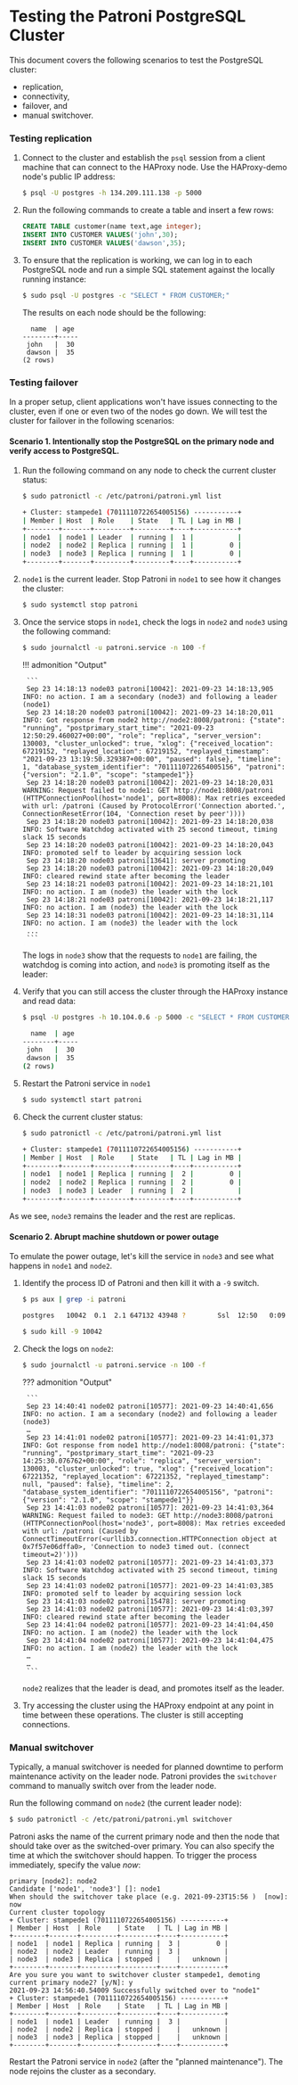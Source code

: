 # Testing the Patroni PostgreSQL Cluster

This document covers the following scenarios to test the PostgreSQL cluster:

* replication, 
* connectivity, 
* failover, and 
* manual switchover.

### Testing replication 

1. Connect to the cluster and establish the `psql` session from a client machine that can connect to the HAProxy node. Use the HAProxy-demo node's public IP address:

    ```{.bash data-prompt="$"}
    $ psql -U postgres -h 134.209.111.138 -p 5000
    ```

2. Run the following commands to create a table and insert a few rows:

    ```sql
    CREATE TABLE customer(name text,age integer);
    INSERT INTO CUSTOMER VALUES('john',30);
    INSERT INTO CUSTOMER VALUES('dawson',35);
    ```

3. To ensure that the replication is working, we can log in to each PostgreSQL node and run a simple SQL statement against the locally running instance:

    ```{.bash data-prompt="$"}
    $ sudo psql -U postgres -c "SELECT * FROM CUSTOMER;"
    ```
    
    The results on each node should be the following:

    ```
      name  | age
    --------+-----
     john   |  30
     dawson |  35
    (2 rows)
    ```

### Testing failover

In a proper setup, client applications won't have issues connecting to the cluster, even if one or even two of the nodes go down. We will test the cluster for failover in the following scenarios:

#### Scenario 1. Intentionally stop the PostgreSQL on the primary node and verify access to PostgreSQL.

1. Run the following command on any node to check the current cluster status:

    ``` {.bash data-prompt="$"}
    $ sudo patronictl -c /etc/patroni/patroni.yml list

    + Cluster: stampede1 (7011110722654005156) -----------+
    | Member | Host  | Role    | State   | TL | Lag in MB |
    +--------+-------+---------+---------+----+-----------+
    | node1  | node1 | Leader  | running |  1 |           |
    | node2  | node2 | Replica | running |  1 |         0 |
    | node3  | node3 | Replica | running |  1 |         0 |
    +--------+-------+---------+---------+----+-----------+
    ```

2. `node1` is the current leader. Stop Patroni in `node1` to see how it changes the cluster:
    
    ```{.bash data-prompt="$"}
    $ sudo systemctl stop patroni
    ```

3. Once the service stops in `node1`, check the logs in `node2` and `node3` using the following command: 

    ```{.bash data-prompt="$"}
    $ sudo journalctl -u patroni.service -n 100 -f
    ```

    !!! admonition "Output"
        
        ```
        Sep 23 14:18:13 node03 patroni[10042]: 2021-09-23 14:18:13,905 INFO: no action. I am a secondary (node3) and following a leader (node1)
        Sep 23 14:18:20 node03 patroni[10042]: 2021-09-23 14:18:20,011 INFO: Got response from node2 http://node2:8008/patroni: {"state": "running", "postprimary_start_time": "2021-09-23 12:50:29.460027+00:00", "role": "replica", "server_version": 130003, "cluster_unlocked": true, "xlog": {"received_location": 67219152, "replayed_location": 67219152, "replayed_timestamp": "2021-09-23 13:19:50.329387+00:00", "paused": false}, "timeline": 1, "database_system_identifier": "7011110722654005156", "patroni": {"version": "2.1.0", "scope": "stampede1"}}
        Sep 23 14:18:20 node03 patroni[10042]: 2021-09-23 14:18:20,031 WARNING: Request failed to node1: GET http://node1:8008/patroni (HTTPConnectionPool(host='node1', port=8008): Max retries exceeded with url: /patroni (Caused by ProtocolError('Connection aborted.', ConnectionResetError(104, 'Connection reset by peer'))))
        Sep 23 14:18:20 node03 patroni[10042]: 2021-09-23 14:18:20,038 INFO: Software Watchdog activated with 25 second timeout, timing slack 15 seconds
        Sep 23 14:18:20 node03 patroni[10042]: 2021-09-23 14:18:20,043 INFO: promoted self to leader by acquiring session lock
        Sep 23 14:18:20 node03 patroni[13641]: server promoting
        Sep 23 14:18:20 node03 patroni[10042]: 2021-09-23 14:18:20,049 INFO: cleared rewind state after becoming the leader
        Sep 23 14:18:21 node03 patroni[10042]: 2021-09-23 14:18:21,101 INFO: no action. I am (node3) the leader with the lock
        Sep 23 14:18:21 node03 patroni[10042]: 2021-09-23 14:18:21,117 INFO: no action. I am (node3) the leader with the lock
        Sep 23 14:18:31 node03 patroni[10042]: 2021-09-23 14:18:31,114 INFO: no action. I am (node3) the leader with the lock
        ...
        ```
  
    The logs in `node3` show that the requests to `node1` are failing, the watchdog is coming into action, and `node3` is promoting itself as the leader:

  
4. Verify that you can still access the cluster through the HAProxy instance and read data:

    ```{.bash data-prompt="$"}
    $ psql -U postgres -h 10.104.0.6 -p 5000 -c "SELECT * FROM CUSTOMER;"

      name  | age
    --------+-----
     john   |  30
     dawson |  35
    (2 rows)
    ```


5. Restart the Patroni service in `node1`
    
    ```{.bash data-prompt="$"}
    $ sudo systemctl start patroni
    ```

6. Check the current cluster status:  

    
    ```{.bash data-prompt="$"}
    $ sudo patronictl -c /etc/patroni/patroni.yml list

    + Cluster: stampede1 (7011110722654005156) -----------+
    | Member | Host  | Role    | State   | TL | Lag in MB |
    +--------+-------+---------+---------+----+-----------+
    | node1  | node1 | Replica | running |  2 |         0 |
    | node2  | node2 | Replica | running |  2 |         0 |
    | node3  | node3 | Leader  | running |  2 |           |
    +--------+-------+---------+---------+----+-----------+

    ```

As we see, `node3` remains the leader and the rest are replicas.

#### Scenario 2. Abrupt machine shutdown or power outage 

To emulate the power outage, let's kill the service in `node3` and see what happens in `node1` and `node2`. 

1. Identify the process ID of Patroni and then kill it with a `-9` switch. 

    ```{.bash data-prompt="$"}
    $ ps aux | grep -i patroni

    postgres   10042  0.1  2.1 647132 43948 ?        Ssl  12:50   0:09 /usr/bin/python3 /usr/bin/patroni /etc/patroni/patroni.yml

    $ sudo kill -9 10042
    ```

2. Check the logs on `node2`: 

    ```{.bash data-prompt="$"}
    $ sudo journalctl -u patroni.service -n 100 -f
    ```

    ??? admonition "Output"

        ```
        Sep 23 14:40:41 node02 patroni[10577]: 2021-09-23 14:40:41,656 INFO: no action. I am a secondary (node2) and following a leader (node3)
        …
        Sep 23 14:41:01 node02 patroni[10577]: 2021-09-23 14:41:01,373 INFO: Got response from node1 http://node1:8008/patroni: {"state": "running", "postprimary_start_time": "2021-09-23 14:25:30.076762+00:00", "role": "replica", "server_version": 130003, "cluster_unlocked": true, "xlog": {"received_location": 67221352, "replayed_location": 67221352, "replayed_timestamp": null, "paused": false}, "timeline": 2, "database_system_identifier": "7011110722654005156", "patroni": {"version": "2.1.0", "scope": "stampede1"}}
        Sep 23 14:41:03 node02 patroni[10577]: 2021-09-23 14:41:03,364 WARNING: Request failed to node3: GET http://node3:8008/patroni (HTTPConnectionPool(host='node3', port=8008): Max retries exceeded with url: /patroni (Caused by ConnectTimeoutError(<urllib3.connection.HTTPConnection object at 0x7f57e06dffa0>, 'Connection to node3 timed out. (connect timeout=2)')))
        Sep 23 14:41:03 node02 patroni[10577]: 2021-09-23 14:41:03,373 INFO: Software Watchdog activated with 25 second timeout, timing slack 15 seconds
        Sep 23 14:41:03 node02 patroni[10577]: 2021-09-23 14:41:03,385 INFO: promoted self to leader by acquiring session lock
        Sep 23 14:41:03 node02 patroni[15478]: server promoting
        Sep 23 14:41:03 node02 patroni[10577]: 2021-09-23 14:41:03,397 INFO: cleared rewind state after becoming the leader
        Sep 23 14:41:04 node02 patroni[10577]: 2021-09-23 14:41:04,450 INFO: no action. I am (node2) the leader with the lock
        Sep 23 14:41:04 node02 patroni[10577]: 2021-09-23 14:41:04,475 INFO: no action. I am (node2) the leader with the lock
        …
        … 
        ```
    
    `node2` realizes that the leader is dead, and promotes itself as the leader.

3. Try accessing the cluster using the HAProxy endpoint at any point in time between these operations. The cluster is still accepting connections.


### Manual switchover

Typically, a manual switchover is needed for planned downtime to perform maintenance activity on the leader node. Patroni provides the `switchover` command to manually switch over from the leader node. 

Run the following command on `node2` (the current leader node):

```{.bash data-prompt="$"}
$ sudo patronictl -c /etc/patroni/patroni.yml switchover
```

Patroni asks the name of the current primary node and then the node that should take over as the switched-over primary. You can also specify the time at which the switchover should happen. To trigger the process immediately, specify the value _now_:


```
primary [node2]: node2
Candidate ['node1', 'node3'] []: node1
When should the switchover take place (e.g. 2021-09-23T15:56 )  [now]: now
Current cluster topology
+ Cluster: stampede1 (7011110722654005156) -----------+
| Member | Host  | Role    | State   | TL | Lag in MB |
+--------+-------+---------+---------+----+-----------+
| node1  | node1 | Replica | running |  3 |         0 |
| node2  | node2 | Leader  | running |  3 |           |
| node3  | node3 | Replica | stopped |    |   unknown |
+--------+-------+---------+---------+----+-----------+
Are you sure you want to switchover cluster stampede1, demoting current primary node2? [y/N]: y
2021-09-23 14:56:40.54009 Successfully switched over to "node1"
+ Cluster: stampede1 (7011110722654005156) -----------+
| Member | Host  | Role    | State   | TL | Lag in MB |
+--------+-------+---------+---------+----+-----------+
| node1  | node1 | Leader  | running |  3 |           |
| node2  | node2 | Replica | stopped |    |   unknown |
| node3  | node3 | Replica | stopped |    |   unknown |
+--------+-------+---------+---------+----+-----------+
```


Restart the Patroni service in `node2` (after the "planned maintenance"). The node rejoins the cluster as a secondary.